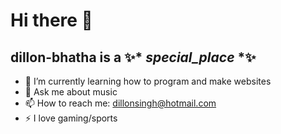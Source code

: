 # **Hi there** 👋

## **dillon-bhatha** is a ✨* _special_place_ *✨

- 🌱 I’m currently learning how to program and make websites
- 💬 Ask me about music
- 📫 How to reach me: dillonsingh@hotmail.com
- ⚡ I love gaming/sports
